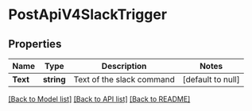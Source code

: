 # PostApiV4SlackTrigger

## Properties
Name | Type | Description | Notes
------------ | ------------- | ------------- | -------------
**Text** | **string** | Text of the slack command | [default to null]

[[Back to Model list]](../README.md#documentation-for-models) [[Back to API list]](../README.md#documentation-for-api-endpoints) [[Back to README]](../README.md)


